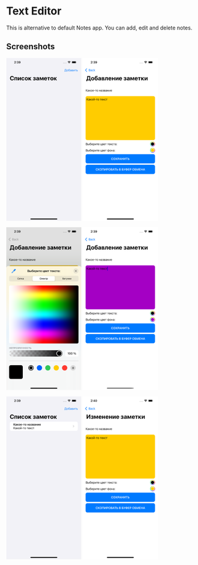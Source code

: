 # Text Editor

This is alternative to default Notes app. You can add, edit and delete notes.

## Screenshots
<img src="https://github.com/MrPaschenko/Text-Editor/blob/main/Screens/1.png" alt="1" width="200"/> <img src="https://github.com/MrPaschenko/Text-Editor/blob/main/Screens/2.png" alt="2" width="200"/>

<img src="https://github.com/MrPaschenko/Text-Editor/blob/main/Screens/3.png" alt="3" width="200"/> <img src="https://github.com/MrPaschenko/Text-Editor/blob/main/Screens/4.png" alt="4" width="200"/>

<img src="https://github.com/MrPaschenko/Text-Editor/blob/main/Screens/5.png" alt="5" width="200"/> <img src="https://github.com/MrPaschenko/Text-Editor/blob/main/Screens/6.png" alt="6" width="200"/>




